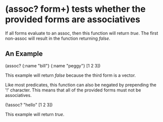 # (assoc? form+) tests whether the provided forms are associatives
If all forms evaluate to an assoc, then this function will return _true_. The first non-assoc will result in the function returning _false_.

## An Example

  (assoc? {:name "bill"} {:name "peggy"} [1 2 3])

This example will return _false_ because the third form is a vector.

Like most predicates, this function can also be negated by prepending the '!' character. This means that all of the provided forms must not be associatives.

  (!assoc? "hello" [1 2 3])

This example will return _true_.
